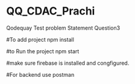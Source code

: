# QQ_CDAC_Prachi
Qodequay Test problem Statement Question3

#To add project
npm install

#to Run the project
npm start

#make sure firebase is installed and congfigured.

#For backend use postman

